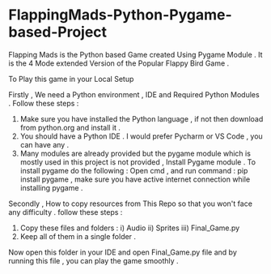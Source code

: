 # FlappingMads-Python-Pygame-based-Project

Flapping Mads is the Python based Game created Using Pygame Module .
It is the 4 Mode extended Version of the Popular Flappy Bird Game .

To Play this game in your Local Setup 

Firstly , We need a Python environment , IDE and Required Python Modules .
Follow these steps :

1) Make sure you have installed the Python language , if not then download from python.org and install it .
2) You should have a Python IDE . I would prefer Pycharm or VS Code , you can have any .
3) Many modules are already provided but the pygame module which is mostly used in this project is not provided , Install Pygame module . 
	To install pygame do the following : 
		Open cmd , and run command : pip install pygame , make sure you have active internet connection while installing pygame .

Secondly , How to copy resources from This Repo so that you won't face any difficulty .
follow these steps :

1) Copy these files and folders : 
	i) Audio
	ii) Sprites
	iii) Final_Game.py 
2) Keep all of them in a single folder .

Now open this folder in your IDE and open Final_Game.py file and by running this file ,  you can play the game smoothly .


